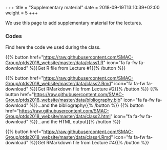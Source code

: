 +++
title = "Supplementary material"
date =  2018-09-19T13:10:39+02:00
weight = 5
+++

We use this page to add supplementary material for the lectures.

### Codes
Find here the code we used during the class.

{{% button href="https://raw.githubusercontent.com/SMAC-Group/ptds2018_website/master/data/class1.R" icon="fa fa-fw fa-download" %}}Get R file from Lecture #1{{% /button %}}

{{% button href="https://raw.githubusercontent.com/SMAC-Group/ptds2018_website/master/data/class2.Rmd" icon="fa fa-fw fa-download" %}}Get RMarkdown file from Lecture #2{{% /button %}}
{{% button href="https://raw.githubusercontent.com/SMAC-Group/ptds2018_website/master/data/bibliography.bib" icon="fa fa-fw fa-download" %}}...and the bibliography{{% /button %}}
{{% button href="https://raw.githubusercontent.com/SMAC-Group/ptds2018_website/master/data/class2.html" icon="fa fa-fw fa-download" %}}...and the HTML output{{% /button %}}

{{% button href="https://raw.githubusercontent.com/SMAC-Group/ptds2018_website/master/data/class4.Rmd" icon="fa fa-fw fa-download" %}}Get RMarkdown file from Lecture #4{{% /button %}}
